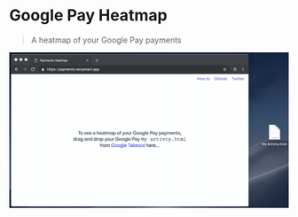 # Google Pay Heatmap

> A heatmap of your Google Pay payments

![Heatmap](google-pay-heatmap.gif)

## 